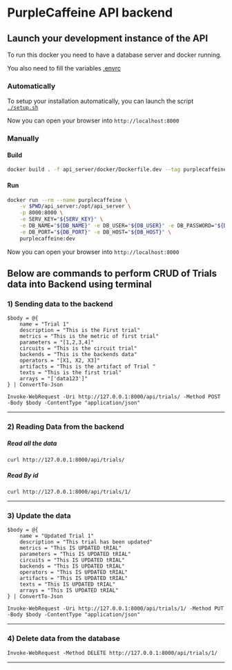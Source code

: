 # PurpleCaffeine API backend

## Launch your development instance of the API

To run this docker you need to have a database server and docker running.

You also need to fill the variables [.envrc](../.envrc)

### Automatically

To setup your installation automatically, you can launch the script [`./setup.sh`](setup.sh)

Now you can open your browser into `http://localhost:8000`

### Manually
#### Build
```bash
docker build . -f api_server/docker/Dockerfile.dev --tag purplecaffeine:dev
```

#### Run
```bash
docker run --rm --name purplecaffeine \
    -v $PWD/api_server:/opt/api_server \
    -p 8000:8000 \
    -e SERV_KEY="${SERV_KEY}" \
    -e DB_NAME="${DB_NAME}" -e DB_USER="${DB_USER}" -e DB_PASSWORD="${DB_PASSWORD}" \
    -e DB_PORT="${DB_PORT}" -e DB_HOST="${DB_HOST}" \
    purplecaffeine:dev
```
Now you can open your browser into `http://localhost:8000`

## Below are commands to perform CRUD of Trials data into Backend using terminal

### 1) Sending data to the backend

```
$body = @{
    name = "Trial 1"
    description = "This is the First trial"
    metrics = "This is the metric of first trial"
    parameters = "[1,2,3,4]"
    circuits = "This is the circuit trial"
    backends = "This is the backends data"
    operators = "[X1, X2, X3]"
    artifacts = "This is the artifact of Trial "
    texts = "This is the first trial"
    arrays = "['data123']"
} | ConvertTo-Json

Invoke-WebRequest -Uri http://127.0.0.1:8000/api/trials/ -Method POST -Body $body -ContentType "application/json"
```

---

### 2) Reading Data from the backend

##### Read all the data

```
curl http://127.0.0.1:8000/api/trials/
```

##### Read By id

```
curl http://127.0.0.1:8000/api/trials/1/
```

---

### 3) Update the data

```
$body = @{
    name = "Updated Trial 1"
    description = "This trial has been updated"
    metrics = "This IS UPDATED tRIAL"
    parameters = "This IS UPDATED tRIAL"
    circuits = "This IS UPDATED tRIAL"
    backends = "This IS UPDATED tRIAL"
    operators = "This IS UPDATED tRIAL"
    artifacts = "This IS UPDATED tRIAL"
    texts = "This IS UPDATED tRIAL"
    arrays = "This IS UPDATED tRIAL"
} | ConvertTo-Json

Invoke-WebRequest -Uri http://127.0.0.1:8000/api/trials/1/ -Method PUT -Body $body -ContentType "application/json"
```

---

### 4) Delete data from the database

```
Invoke-WebRequest -Method DELETE http://127.0.0.1:8000/api/trials/1/
```

---
